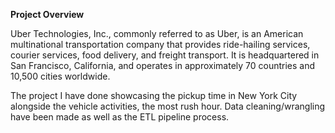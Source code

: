
**Project Overview**

Uber Technologies, Inc., commonly referred to as Uber, is an American multinational transportation company that provides ride-hailing services, courier services, food delivery, and freight transport. It is headquartered in San Francisco, California, and operates in approximately 70 countries and 10,500 cities worldwide.

The project I have done showcasing the pickup time in New York City alongside the vehicle activities, the most rush hour. Data cleaning/wrangling have been made as well as the ETL pipeline process. 

